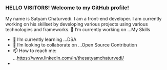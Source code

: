 ### HELLO VISITORS! Welcome to my GitHub profile!

My name is Satyam Chaturvedi. I am a front-end developer. I am currently working on his skillset by developing various projects using various technologies and frameworks.
🔭 I’m currently working on ...My Skills
- 🌱 I’m currently learning ...DSA
- 👯 I’m looking to collaborate on ...Open Source Contribution
- 📫 How to reach me: ...https://www.linkedin.com/in/thesatyamchaturvedi/ 
- 



<!--
**SATYAMKRIS/SATYAMKRIS** is a ✨ _special_ ✨ repository because its `README.md` (this file) appears on your GitHub profile.

Here are some ideas to get you started:

- 🔭 I’m currently working on ...My Skills
- 🌱 I’m currently learning ...DSA
- 👯 I’m looking to collaborate on ...Open Source Contribution
- 🤔 I’m looking for help with ...
- 💬 Ask me about ...
- 📫 How to reach me: ...https://www.linkedin.com/in/thesatyamchaturvedi/

- 😄 Pronouns: ...He/Him
- ⚡ Fun fact: ...
-->
